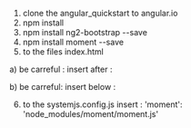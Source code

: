 1) clone the angular_quickstart to angular.io
2) npm install
3) npm install ng2-bootstrap --save
4) npm install moment --save
5) to the files index.html

a) be carreful : 
insert <link href="https://maxcdn.bootstrapcdn.com/bootstrap/3.3.7/css/bootstrap.min.css" rel="stylesheet">
after :     <link rel="stylesheet" href="styles.css">

b) be carreful:
insert <script src="https://cdnjs.cloudflare.com/ajax/libs/ng2-bootstrap/x.x.x/ng2-bootstrap.min.js"></script>
below : <script src="systemjs.config.js"></script>

6) to the systemjs.config.js
insert : 'moment': 'node_modules/moment/moment.js'




